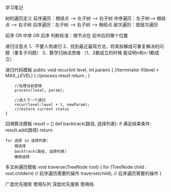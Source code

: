 学习笔记

树的遍历定义
	前序遍历：根结点 —> 左子树 —> 右子树
	中序遍历：左子树—> 根结点 —> 右子树
	后序遍历：左子树 —> 右子树 —> 根结点
	层次遍历：按层次遍历

前序 OR 中序 OR 后序 判断标准：根节点在 前中后的哪个位置

递归注意点
	1、不要人肉递归
	2、找到最近最简方法，将其拆解成可重复解决的问题（重复子问题）
	3、数学归纳法思维 （1、2都成立的时候 能证明n和n-1都成立）


递归代码模板
	public void recur(int level, int param) {
		//terminator
		if(level > MAX_LEVEL) {
			//process result
			return ;
		}

		//处理当前逻辑
		process(level, param);

		//进入下一个递归
		recur(level:level + 1, newParam);
		//restore current status
	}

回溯算法模板
result = []
def backtrack(路径, 选择列表):
    if 满足结束条件:
        result.add(路径)
        return

    for 选择 in 选择列表:
        做选择
        backtrack(路径, 选择列表)
        撤销选择

多叉树遍历模板
void traverse(TreeNode root) {
    for (TreeNode child : root.childern)
        // 前序遍历需要的操作
        traverse(child);
        // 后序遍历需要的操作
}

广度优先搜索
	使用队列
深度优先搜索
	使用栈
